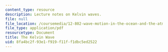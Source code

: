 ```yaml
---
content_type: resource
description: Lecture notes on Kelvin waves.
file: null
file_location: /coursemedia/12-802-wave-motion-in-the-ocean-and-the-atmosphere-spring-2008/8fa4bc2f93e1f919f11ff1dbc5ed2522_MIT12_802S08_lec13.pdf
file_type: application/pdf
resourcetype: Document
title: The Kelvin Wave
uid: 8fa4bc2f-93e1-f919-f11f-f1dbc5ed2522
---
```

